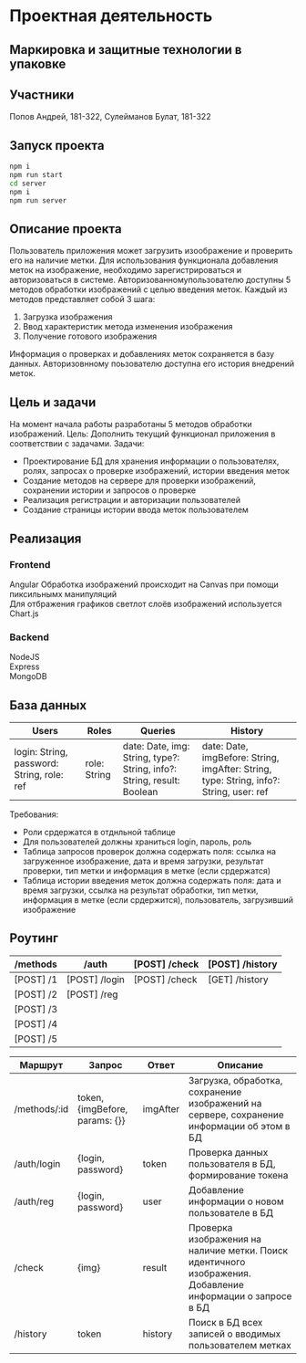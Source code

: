 # Проектная деятельность
## Маркировка и защитные технологии в упаковке
## Участники 
Попов Андрей, 181-322, 
Сулейманов Булат, 181-322
## Запуск проекта
```sh
npm i
npm run start
cd server
npm i
npm run server
```
## Описание проекта
Пользователь приложения может загрузить изоображение и проверить его на наличие метки. Для использования функционала добавления меток на изображение, необходимо зарегистрироваться и авторизоваться в системе.
Авторизованномупользователю доступны 5 методов обработки изображений с целью введения меток. Каждый из методов представляет собой 3 шага: 
1. Загрузка изображения
2. Ввод характеристик метода изменения изображения
3. Получение готового изображения

Информация о проверках и добавлениях меток сохраняется в базу данных. Авторизовнному поьзователю доступна его история внедрений меток.
## Цель и задачи
На момент начала работы разработаны 5 методов обработки изображений.
Цель: 
Дополнить текущий функционал приложения в соответствии с задачами. 
Задачи:
- Проектирование БД для хранения информации о пользователях, ролях, запросах о проверке изображений, истории введения меток
- Создание методов на сервере для проверки изображений, сохранении истории и запросов о проверке 
- Реализация регистрации и авторизации пользователей
- Создание страницы истории ввода меток пользователем  
## Реализация
### Frontend
Angular
Обработка изображений происходит на Canvas при помощи пиксильнымх манипуляций  
Для отбражения графиков светлот слоёв изображений используется Chart.js
### Backend
NodeJS  
Express  
MongoDB

## База данных
| Users | Roles | Queries | History |
| ------ | ------ | ------ | ------ |
| login: String,  password: String, role: ref | role: String | date: Date, img: String, type?: String, info?: String, result: Boolean | date: Date, imgBefore: String, imgAfter: String, type: String, info?: String, user: ref |
Требования:  
- Роли срдержатся в отднльной таблице
- Для пользователей должны храниться login, пароль, роль
- Таблица запросов проверок должна содержать поля: ссылка на загруженное изображение, дата и время загрузки, результат проверки, тип метки и информация в метке (если срдержатся)
- Таблица истории введения меток должна содержать поля: дата и время загрузки, ссылка на результат обработки, тип метки, информация в метке (если срдержится), пользователь, загрузивший изображение
## Роутинг
| /methods | /auth | [POST] /check | [POST] /history |
| ------ | ------ | ------ | ------ |
| [POST] /1 | [POST] /login | [POST] /check | [GET] /history |
| [POST] /2 | [POST] /reg |  |  |
| [POST] /3 |  |  |  |
| [POST] /4 |  |  |  |
| [POST] /5 |  |  |  |

| Маршрут | Запрос | Ответ | Описание |
| ------ | ------ | ------ | ------ |
| /methods/:id | token, {imgBefore, params: {}} | imgAfter | Загрузка, обработка, сохранение изображений на сервере, сохранение информации об этом в БД |
| /auth/login | {login, password} | token | Проверка данных пользователя в БД, формирование токена |
| /auth/reg | {login, password} | user | Добавление информации о новом пользователе в БД |
| /check | {img} | result | Проверка изображения на наличие метки. Поиск идентичного изображения.  Добавление информации о запросе в БД |
| /history | token | history | Поиск в БД всех записей о вводимых пользователем метках |



